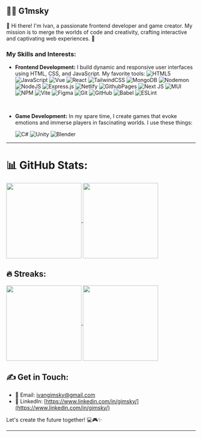 ## 🏄‍♂️ G1msky

👋 Hi there! I'm Ivan, a passionate frontend developer and game creator. My mission is to merge the worlds of code and creativity, crafting interactive and captivating web experiences. 🚀

### My Skills and Interests:

- **Frontend Development:** I build dynamic and responsive user interfaces using HTML, CSS, and JavaScript. My favorite tools:
  ![HTML5](https://img.shields.io/badge/html5-%23E34F26.svg?style=for-the-badge&logo=html5&logoColor=white) ![JavaScript](https://img.shields.io/badge/javascript-%23323330.svg?style=for-the-badge&logo=javascript&logoColor=%23F7DF1E) ![Vue](https://img.shields.io/badge/Vue-%2332475a.svg?style=for-the-badge&logo=v&logoColor=%2344b182) ![React](https://img.shields.io/badge/react-%2320232a.svg?style=for-the-badge&logo=react&logoColor=%2361DAFB) ![TailwindCSS](https://img.shields.io/badge/tailwindcss-%2338B2AC.svg?style=for-the-badge&logo=tailwind-css&logoColor=white) ![MongoDB](https://img.shields.io/badge/MongoDB-%234ea94b.svg?style=for-the-badge&logo=mongodb&logoColor=white) ![Nodemon](https://img.shields.io/badge/NODEMON-%23323330.svg?style=for-the-badge&logo=nodemon&logoColor=%BBDEAD) ![NodeJS](https://img.shields.io/badge/node.js-6DA55F?style=for-the-badge&logo=node.js&logoColor=white) ![Express.js](https://img.shields.io/badge/express.js-%23404d59.svg?style=for-the-badge&logo=express&logoColor=%2361DAFB)  ![Netlify](https://img.shields.io/badge/netlify-%23000000.svg?style=for-the-badge&logo=netlify&logoColor=#00C7B7) ![GithubPages](https://img.shields.io/badge/github%20pages-121013?style=for-the-badge&logo=github&logoColor=white) ![Next JS](https://img.shields.io/badge/Next-black?style=for-the-badge&logo=next.js&logoColor=white) ![MUI](https://img.shields.io/badge/MUI-%230081CB.svg?style=for-the-badge&logo=mui&logoColor=white) ![NPM](https://img.shields.io/badge/NPM-%23CB3837.svg?style=for-the-badge&logo=npm&logoColor=white) ![Vite](https://img.shields.io/badge/vite-%23646CFF.svg?style=for-the-badge&logo=vite&logoColor=white) ![Figma](https://img.shields.io/badge/figma-%23F24E1E.svg?style=for-the-badge&logo=figma&logoColor=white) ![Git](https://img.shields.io/badge/git-%23F05033.svg?style=for-the-badge&logo=git&logoColor=white) ![GitHub](https://img.shields.io/badge/github-%23121011.svg?style=for-the-badge&logo=github&logoColor=white) ![Babel](https://img.shields.io/badge/Babel-F9DC3e?style=for-the-badge&logo=babel&logoColor=black) ![ESLint](https://img.shields.io/badge/ESLint-4B3263?style=for-the-badge&logo=eslint&logoColor=white) 

<br/>

- **Game Development:** In my spare time, I create games that evoke emotions and immerse players in fascinating worlds.
  I use these things:
  
  ![C#](https://img.shields.io/badge/Csharp-%23019EFE.svg?style=for-the-badge&logo=CSharp&logoColor=white) ![Unity](https://img.shields.io/badge/Unity-%333331b.svg?style=for-the-badge&logo=Unity&logoColor=white) ![Blender](https://img.shields.io/badge/Blender-%23e2711b.svg?style=for-the-badge&logo=Blender&logoColor=white)

---

# 📊 GitHub Stats:

<a href="https://github-readme-stats.vercel.app/api?username=g1msky&theme=tokyonight">
  <img height=200 align="center" src="https://github-readme-stats.vercel.app/api?username=g1msky&theme=tokyonight" />
</a>
<a href="https://github-readme-stats.vercel.app/api/top-langs?username=g1msky&&theme=tokyonight&layout=compact&langs_count=8&card_width=320">
  <img height=200 align="center" src="https://github-readme-stats.vercel.app/api/top-langs?username=g1msky&&theme=tokyonight&layout=compact&langs_count=8&card_width=320" />
</a>

## 🔥 Streaks:

<a href="https://github-readme-streak-stats.herokuapp.com/?user=g1msky&theme=tokyonight&hide_border=true">
  <img height=200 align="center" src="https://github-readme-streak-stats.herokuapp.com/?user=g1msky&theme=tokyonight&hide_border=true">
</a>
<a href="https://codeium.com/profile/gimsky/card.png">
  <img height=200 align="center" src="https://codeium.com/profile/gimsky/card.png">
</a>

## ✍️ Get in Touch:

- 📧 Email: [ivangimsky@gmail.com](mailto:ivangimsky@gmail.com)
- 💼 LinkedIn: [https://www.linkedin.com/in/gimsky/](https://www.linkedin.com/in/gimsky/)

Let's create the future together! 💻🎮✨

<!-- ## 🏆 GitHub Trophies

![](https://github-profile-trophy.vercel.app/?username=g1msky&theme=tokyonight&no-frame=false&no-bg=true&margin-w=4) -->

<hr>
